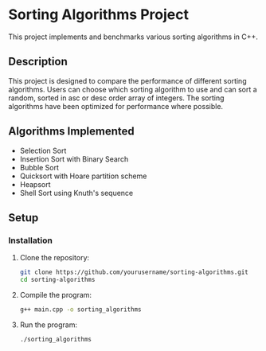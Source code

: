 # Sorting Algorithms Project

This project implements and benchmarks various sorting algorithms in C++.

## Description

This project is designed to compare the performance of different sorting algorithms. Users can choose which sorting algorithm to use and can sort a random, sorted in asc or desc order array of integers. The sorting algorithms have been optimized for performance where possible.

## Algorithms Implemented
- Selection Sort
- Insertion Sort with Binary Search
- Bubble Sort
- Quicksort with Hoare partition scheme
- Heapsort 
- Shell Sort using Knuth's sequence

## Setup

### Installation

1. Clone the repository:
   ```bash
   git clone https://github.com/yourusername/sorting-algorithms.git
   cd sorting-algorithms
2. Compile the program:
   ```bash
   g++ main.cpp -o sorting_algorithms
3. Run the program:
   ```bash
   ./sorting_algorithms


